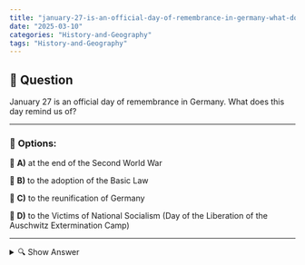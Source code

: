 ```yaml
---
title: "january-27-is-an-official-day-of-remembrance-in-germany-what-does-this-day-remind-us-of"
date: "2025-03-10"
categories: "History-and-Geography"
tags: "History-and-Geography"
---
```


## 📌 **Question**

January 27 is an official day of remembrance in Germany. What does this day remind us of?



---

### 📝 **Options:**

🔘 **A)** at the end of the Second World War

🔘 **B)** to the adoption of the Basic Law

🔘 **C)** to the reunification of Germany

🔘 **D)** to the Victims of National Socialism (Day of the Liberation of the Auschwitz Extermination Camp)

---

<details>
  <summary>🔍 Show Answer</summary>

  <p>
💡  <b>Correct Answer:</b>  d
  </p>
  <p>
    📖<b>Explanation:</b>
    January 27 is recognized as the International Day of Remembrance for the Victims of National Socialism in Germany. This day commemorates in particular the liberation of the Auschwitz extermination camp in 1945, a symbol of the systematic persecution and murder of millions of people during the Second World War. Commemoration of this date is intended to raise awareness of the atrocities of National Socialism, preserve the memory of the victims and emphasize the importance of peace and human rights.
  </p>
</details>
